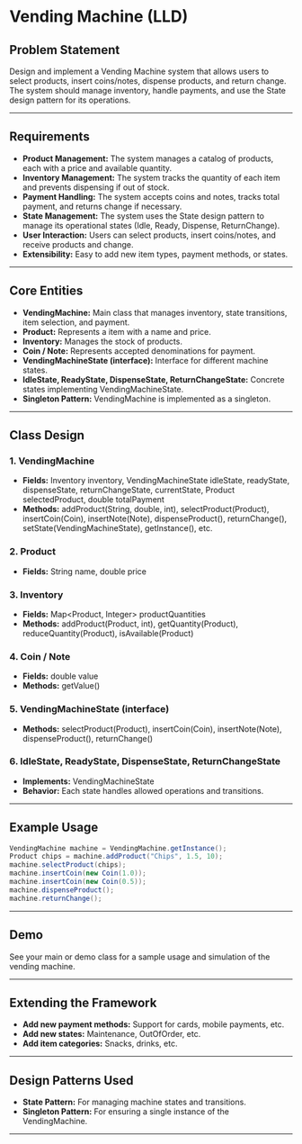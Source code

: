 # Vending Machine (LLD)

## Problem Statement

Design and implement a Vending Machine system that allows users to select products, insert coins/notes, dispense products, and return change. The system should manage inventory, handle payments, and use the State design pattern for its operations.

---

## Requirements

- **Product Management:** The system manages a catalog of products, each with a price and available quantity.
- **Inventory Management:** The system tracks the quantity of each item and prevents dispensing if out of stock.
- **Payment Handling:** The system accepts coins and notes, tracks total payment, and returns change if necessary.
- **State Management:** The system uses the State design pattern to manage its operational states (Idle, Ready, Dispense, ReturnChange).
- **User Interaction:** Users can select products, insert coins/notes, and receive products and change.
- **Extensibility:** Easy to add new item types, payment methods, or states.

---

## Core Entities

- **VendingMachine:** Main class that manages inventory, state transitions, item selection, and payment.
- **Product:** Represents a item with a name and price.
- **Inventory:** Manages the stock of products.
- **Coin / Note:** Represents accepted denominations for payment.
- **VendingMachineState (interface):** Interface for different machine states.
- **IdleState, ReadyState, DispenseState, ReturnChangeState:** Concrete states implementing VendingMachineState.
- **Singleton Pattern:** VendingMachine is implemented as a singleton.

---

## Class Design

### 1. VendingMachine
- **Fields:** Inventory inventory, VendingMachineState idleState, readyState, dispenseState, returnChangeState, currentState, Product selectedProduct, double totalPayment
- **Methods:** addProduct(String, double, int), selectProduct(Product), insertCoin(Coin), insertNote(Note), dispenseProduct(), returnChange(), setState(VendingMachineState), getInstance(), etc.

### 2. Product
- **Fields:** String name, double price

### 3. Inventory
- **Fields:** Map<Product, Integer> productQuantities
- **Methods:** addProduct(Product, int), getQuantity(Product), reduceQuantity(Product), isAvailable(Product)

### 4. Coin / Note
- **Fields:** double value
- **Methods:** getValue()

### 5. VendingMachineState (interface)
- **Methods:** selectProduct(Product), insertCoin(Coin), insertNote(Note), dispenseProduct(), returnChange()

### 6. IdleState, ReadyState, DispenseState, ReturnChangeState
- **Implements:** VendingMachineState
- **Behavior:** Each state handles allowed operations and transitions.

---

## Example Usage

```java
VendingMachine machine = VendingMachine.getInstance();
Product chips = machine.addProduct("Chips", 1.5, 10);
machine.selectProduct(chips);
machine.insertCoin(new Coin(1.0));
machine.insertCoin(new Coin(0.5));
machine.dispenseProduct();
machine.returnChange();
```

---

## Demo

See your main or demo class for a sample usage and simulation of the vending machine.

---

## Extending the Framework

- **Add new payment methods:** Support for cards, mobile payments, etc.
- **Add new states:** Maintenance, OutOfOrder, etc.
- **Add item categories:** Snacks, drinks, etc.

---

## Design Patterns Used

- **State Pattern:** For managing machine states and transitions.
- **Singleton Pattern:** For ensuring a single instance of the VendingMachine.

---